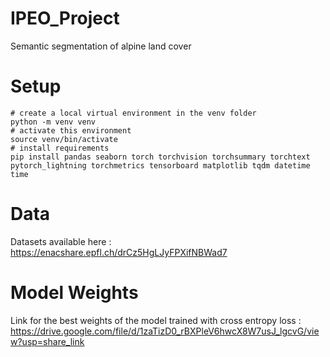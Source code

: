 # IPEO_Project
Semantic segmentation of alpine land cover

# Setup

```
# create a local virtual environment in the venv folder
python -m venv venv
# activate this environment
source venv/bin/activate
# install requirements
pip install pandas seaborn torch torchvision torchsummary torchtext pytorch_lightning torchmetrics tensorboard matplotlib tqdm datetime time
```

# Data
Datasets available here :  https://enacshare.epfl.ch/drCz5HgLJyFPXifNBWad7

# Model Weights 
Link for the best weights of the model trained with cross entropy loss : https://drive.google.com/file/d/1zaTizD0_rBXPleV6hwcX8W7usJ_lgcvG/view?usp=share_link
